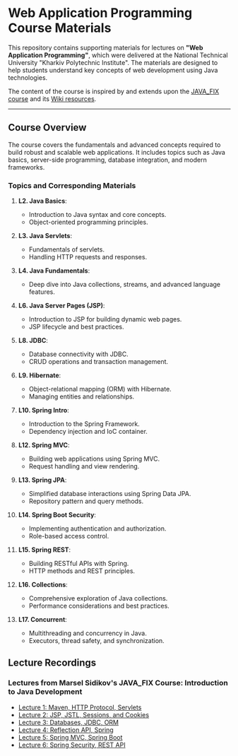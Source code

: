 # Web Application Programming Course Materials

This repository contains supporting materials for lectures on **"Web Application Programming"**, which were delivered at the National Technical University "Kharkiv Polytechnic Institute". The materials are designed to help students understand key concepts of web development using Java technologies.

The content of the course is inspired by and extends upon the [JAVA_FIX course](https://github.com/MarselSidikov/JAVA_FIX) and its [Wiki resources](https://github.com/MarselSidikov/JAVA_FIX/wiki).

---

## Course Overview

The course covers the fundamentals and advanced concepts required to build robust and scalable web applications. It includes topics such as Java basics, server-side programming, database integration, and modern frameworks.

### Topics and Corresponding Materials

1. **L2. Java Basics**:
   - Introduction to Java syntax and core concepts.
   - Object-oriented programming principles.

2. **L3. Java Servlets**:
   - Fundamentals of servlets.
   - Handling HTTP requests and responses.

3. **L4. Java Fundamentals**:
   - Deep dive into Java collections, streams, and advanced language features.

4. **L6. Java Server Pages (JSP)**:
   - Introduction to JSP for building dynamic web pages.
   - JSP lifecycle and best practices.

5. **L8. JDBC**:
   - Database connectivity with JDBC.
   - CRUD operations and transaction management.

6. **L9. Hibernate**:
   - Object-relational mapping (ORM) with Hibernate.
   - Managing entities and relationships.

7. **L10. Spring Intro**:
   - Introduction to the Spring Framework.
   - Dependency injection and IoC container.

8. **L12. Spring MVC**:
   - Building web applications using Spring MVC.
   - Request handling and view rendering.

9. **L13. Spring JPA**:
   - Simplified database interactions using Spring Data JPA.
   - Repository pattern and query methods.

10. **L14. Spring Boot Security**:
    - Implementing authentication and authorization.
    - Role-based access control.

11. **L15. Spring REST**:
    - Building RESTful APIs with Spring.
    - HTTP methods and REST principles.

12. **L16. Collections**:
    - Comprehensive exploration of Java collections.
    - Performance considerations and best practices.

13. **L17. Concurrent**:
    - Multithreading and concurrency in Java.
    - Executors, thread safety, and synchronization.

## Lecture Recordings

### Lectures from Marsel Sidikov's JAVA_FIX Course: Introduction to Java Development
- [Lecture 1: Maven, HTTP Protocol, Servlets](https://www.youtube.com/watch?v=4-JusoVziXs)
- [Lecture 2: JSP, JSTL, Sessions, and Cookies](https://www.youtube.com/watch?v=83Q7ct0hDsQ)
- [Lecture 3: Databases, JDBC, ORM](https://www.youtube.com/watch?v=Rt6XA5BaZhA)
- [Lecture 4: Reflection API, Spring](https://www.youtube.com/watch?v=Kdgt6hROH3c)
- [Lecture 5: Spring MVC, Spring Boot](https://www.youtube.com/watch?v=8PksArm2ahA)
- [Lecture 6: Spring Security, REST API](https://www.youtube.com/watch?v=dAUTSfdGyLU)
